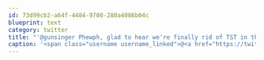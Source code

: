 ```yaml
---
id: 73d99cb2-a64f-4484-9700-280a4086b04c
blueprint: text
category: twitter
title: "'@gunsinger Phewph, glad to hear we're finally rid of TST in the @okcolab"
caption: '<span class="username username_linked">@<a href="https://twitter.com/gunsinger" title="Cynthia Gunsinger">gunsinger</a></span> Phewph, glad to hear we''re finally rid of TST in the <span class="username username_linked">@<a href="https://twitter.com/okcolab" title="Okanagan coLab">okcolab</a></span>'
---
```

